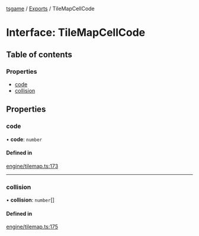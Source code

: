 [tsgame](../README.md) / [Exports](../modules.md) / TileMapCellCode

# Interface: TileMapCellCode

## Table of contents

### Properties

- [code](TileMapCellCode.md#code)
- [collision](TileMapCellCode.md#collision)

## Properties

### code

• **code**: `number`

#### Defined in

[engine/tilemap.ts:173](https://github.com/ashleycheung/tsgame/blob/0573a5b/src/engine/tilemap.ts#L173)

___

### collision

• **collision**: `number`[]

#### Defined in

[engine/tilemap.ts:175](https://github.com/ashleycheung/tsgame/blob/0573a5b/src/engine/tilemap.ts#L175)
